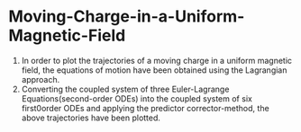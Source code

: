 # Moving-Charge-in-a-Uniform-Magnetic-Field
1. In order to plot the trajectories of a moving charge in a uniform magnetic field, the equations of motion have been obtained using the Lagrangian approach.
2. Converting the coupled system of three Euler-Lagrange Equations(second-order ODEs) into the coupled system of six first0order ODEs and applying the predictor corrector-method, the above trajectories have been plotted. 
